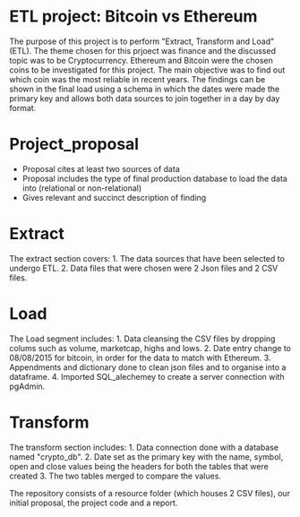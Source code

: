 # ETL project: Bitcoin vs Ethereum

The purpose of this project is to perform "Extract, Transform and Load" (ETL). The theme chosen for this prjoect was finance and the discussed topic was to be Cryptocurrency. Ethereum and Bitcoin were the chosen coins to be investigated for this project. The main objective was to find out which coin was the most reliable in recent years. The findings can be shown in the final load using a schema in which the dates were made the primary key and allows both data sources to join together in a day by day format.

# Project_proposal
- Proposal cites at least two sources of data
- Proposal includes the type of final production database to load the data into (relational or non-relational)
- Gives relevant and succinct description of finding

# Extract 

The extract section covers:
    1. The data sources that have been selected to undergo ETL.
    2. Data files that were chosen were 2 Json files and 2 CSV files.

# Load

The Load segment includes:
    1. Data cleansing the CSV files by dropping colums such as volume, marketcap, highs and lows.
    2. Date entry change to 08/08/2015 for bitcoin, in order for the data to match with Ethereum.
    3. Appendments and dictionary done to clean json files and to organise into a dataframe.
    4. Imported SQL_alechemey to create a server connection with pgAdmin.

# Transform

The transform section includes:
    1. Data connection done with a database named "crypto_db".
    2. Date set as the primary key with the name, symbol, open and close values being the headers for both the tables that were created
    3. The two tables merged to compare the values.

The repository consists of a resource folder (which houses 2 CSV files), our initial proposal, the project code and a report.
